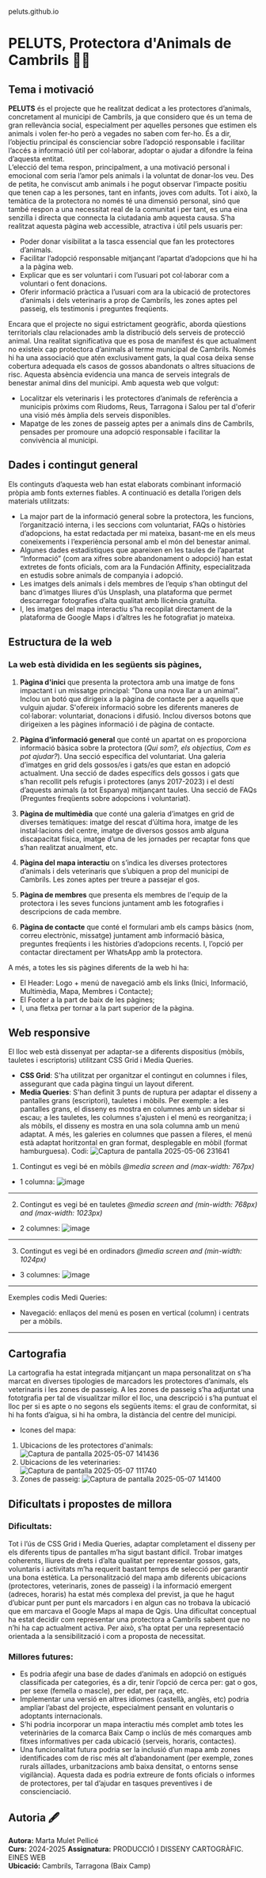peluts.github.io

# PELUTS, Protectora d'Animals de Cambrils  🐶🐱
## Tema i motivació
**PELUTS** és el projecte que he realitzat dedicat a les protectores d’animals, concretament al municipi de Cambrils, ja que considero que és un tema de gran rellevància social, especialment per aquelles persones que estimen els animals i volen fer-ho però a vegades no saben com fer-ho.  És a dir, l’objectiu principal és conscienciar sobre l’adopció responsable i facilitar l’accés a informació útil per col·laborar, adoptar o ajudar a difondre la feina d’aquesta entitat.  
L’elecció del tema respon, principalment, a una motivació personal i emocional com seria l’amor pels animals i la voluntat de donar-los veu. Des de petita, he conviscut amb animals i he pogut observar l’impacte positiu que tenen cap a les persones, tant en infants, joves com adults. 
Tot i això, la temàtica de la protectora no només té una dimensió personal, sinó que també respon a una necessitat real de la comunitat i per tant, es una eina senzilla i directa que connecta la ciutadania amb aquesta causa. S’ha realitzat aquesta pàgina web accessible, atractiva i útil pels usuaris per:
* Poder donar visibilitat a la tasca essencial que fan les protectores d’animals.
* Facilitar l’adopció responsable mitjançant l’apartat d’adopcions que hi ha a la pàgina web.
* Explicar que es ser voluntari i com l’usuari pot col·laborar com a voluntari o fent donacions. 
* Oferir informació pràctica a l’usuari com ara la ubicació de protectores d’animals i dels veterinaris a prop de Cambrils, les zones aptes pel passeig, els testimonis i preguntes freqüents.  

Encara que el projecte no sigui estrictament geogràfic, aborda qüestions territorials clau relacionades amb la distribució dels serveis de protecció animal.
Una realitat significativa que es posa de manifest és que actualment no existeix cap protectora d’animals al terme municipal de Cambrils. Només hi ha una associació que atén exclusivament gats, la qual cosa deixa sense cobertura adequada els casos de gossos abandonats o altres situacions de risc. Aquesta absència evidencia una manca de serveis integrals de benestar animal dins del municipi. Amb aquesta web que volgut:
* Localitzar els veterinaris i les protectores d’animals de referència a municipis pròxims com Riudoms, Reus, Tarragona i Salou per tal d'oferir una visió més àmplia dels serveis disponibles. 
* Mapatge de les zones de passeig aptes per a animals dins de Cambrils, pensades per promoure una adopció responsable i facilitar la convivència al municipi.

                                   
## Dades i contingut general   
Els continguts d’aquesta web han estat elaborats combinant informació pròpia amb fonts externes fiables. A continuació es detalla l’origen dels materials utilitzats:
* La major part de la informació general sobre la protectora, les funcions, l’organització interna, i les seccions com voluntariat, FAQs o històries d’adopcions, ha estat redactada per mi mateixa, basant-me en els meus coneixements i l’experiència personal amb el món del benestar animal.
* Algunes dades estadístiques que apareixen en les taules de l’apartat “Informació” (com ara xifres sobre abandonament o adopció) han estat extretes de fonts oficials, com ara la Fundación Affinity, especialitzada en estudis sobre animals de companyia i adopció.
* Les imatges dels animals i dels membres de l’equip s’han obtingut del banc d’imatges lliures d’ús Unsplash, una plataforma que permet descarregar fotografies d’alta qualitat amb llicència gratuïta.
* I, les imatges del mapa interactiu s’ha recopilat directament de la plataforma de Google Maps i d’altres les he fotografiat jo mateixa.


## Estructura de la web
### La web està dividida en les següents **sis pàgines**, 
1.	**Pàgina d'inici** que presenta la protectora amb una imatge de fons impactant i un missatge principal: "Dona una nova llar a un animal". Inclou un botó que dirigeix a la pàgina de contacte per a aquells que vulguin ajudar. S'ofereix informació sobre les diferents maneres de col·laborar: voluntariat, donacions i difusió. Inclou diversos botons que dirigeixen a les pàgines informació i de pàgina de contacte. 

2.	**Pàgina d’informació general** que conté un apartat on es proporciona informació bàsica sobre la protectora (*Qui som?, els objectius, Com es pot ajudar?*). Una secció específica del voluntariat. Una galeria d’imatges en grid dels gossos/es i gats/es que estan en adopció actualment. Una secció de dades específics dels gossos i gats que s’han recollit pels refugis i protectores (anys 2017-2023) i el destí d’aquests animals (a tot Espanya) mitjançant taules. Una secció de FAQs (Preguntes freqüents sobre adopcions i voluntariat). 

3.	**Pàgina de multimèdia** que conté una galeria d’imatges en grid de diverses temàtiques: imatge del rescat d’última hora, imatge de les instal·lacions del centre, imatge de diversos gossos amb alguna discapacitat física, imatge d’una de les jornades per recaptar fons que s’han realitzat anualment, etc. 

4.	**Pàgina del mapa interactiu** on s’indica les diverses protectores d’animals i dels veterinaris que s’ubiquen a prop del municipi de Cambrils. Les zones aptes per treure a passejar el gos.   

5.	**Pàgina de membres** que presenta els membres de l'equip de la protectora i les seves funcions juntament amb les fotografies i descripcions de cada membre. 

6.	**Pàgina de contacte** que conté el formulari amb els camps bàsics (nom, correu electrònic, missatge) juntament amb informació bàsica, preguntes freqüents i les històries d’adopcions recents.  I, l’opció per contactar directament per WhatsApp amb la protectora. 

A més, a totes les sis pàgines diferents de la web hi ha: 
* El Header: Logo + menú de navegació amb els links (Inici, Informació, Multimèdia, Mapa, Membres i Contacte);
* El Footer a la part de baix de les pàgines;
* I, una fletxa per tornar a la part superior de la pàgina.



## Web responsive 
El lloc web està dissenyat per adaptar-se a diferents dispositius (mòbils, tauletes i escriptoris) utilitzant CSS Grid i Media Queries. 
* **CSS Grid**: S'ha utilitzat per organitzar el contingut en columnes i files, assegurant que cada pàgina tingui un layout diferent.
* **Media Queries**: S'han definit 3 punts de ruptura per adaptar el disseny a pantalles grans (escriptori), tauletes i mòbils. Per exemple: a les pantalles grans, el disseny es mostra en columnes amb un sidebar si escau; a les tauletes, les columnes s'ajusten i el menú es reorganitza; i als mòbils, el disseny es mostra en una sola columna amb un menú adaptat. A més, les galeries en columnes que passen a fileres, el menú està adaptat horitzontal en gran format, desplegable en mòbil (format hamburguesa). 
Codi:
![Captura de pantalla 2025-05-06 231641](https://github.com/user-attachments/assets/d5d55ae9-a61d-4739-8d75-85374fc79073)


1. Contingut es vegi bé en mòbils *@media screen and (max-width: 767px)*
* 1 columna:
 ![image](https://github.com/user-attachments/assets/cc8badd6-b1e0-4a59-8cd1-2f80a577c3f0)

---

2. Contingut es vegi bé en tauletes *@media screen and (min-width: 768px) and (max-width: 1023px)*
* 2 columnes:
 ![image](https://github.com/user-attachments/assets/52dc3258-3cf2-4482-bb6c-cbbfd6c79c00)

--- 

3. Contingut es vegi bé en ordinadors *@media screen and (min-width: 1024px)*
* 3 columnes:
![image](https://github.com/user-attachments/assets/bca50df5-e5e1-4236-ac58-de3e055657e0)

---

Exemples codis Medi Queries:
* Navegació: enllaços del menú es posen en vertical (column) i centrats per a mòbils. 

___ 

## Cartografia
La cartografia ha estat integrada mitjançant un mapa personalitzat on s’ha marcat en diverses tipologies de marcadors les protectores d’animals, els veterinaris i les zones de passeig. A les zones de passeig s’ha adjuntat una fototgrafia per tal de visualitzar millor el lloc, una descripció i s’ha puntuat el lloc per si es apte o no segons els següents items: el grau de conformitat, si hi ha fonts d’aigua, si hi ha ombra, la distància del centre del municipi. 
* Icones del mapa:
1. Ubicacions de les protectores d'animals: ![Captura de pantalla 2025-05-07 141436](https://github.com/user-attachments/assets/a35f683f-8d2d-40ef-98f6-904fb51caff9)
2. Ubicacions de les veterinaries: ![Captura de pantalla 2025-05-07 111740](https://github.com/user-attachments/assets/f4528b31-c4fa-4937-a8af-9b25eebe0e2a)
3. Zones de passeig: ![Captura de pantalla 2025-05-07 141400](https://github.com/user-attachments/assets/09735fe0-5537-44f9-8586-2a2df614e2ab)





## Dificultats i propostes de millora
### Dificultats:
Tot i l’ús de CSS Grid i Media Queries, adaptar completament el disseny per els diferents tipus de pantalles m’ha sigut bastant difícil. 
Trobar imatges coherents, lliures de drets i d’alta qualitat per representar gossos, gats, voluntaris i activitats m’ha requerit bastant temps de selecció per garantir una bona estètica. 
La personalització del mapa amb diferents ubicacions (protectores, veterinaris, zones de passeig) i la informació emergent (adreces, horaris) ha estat més complexa del previst, ja que he hagut d’ubicar punt per punt els marcadors i en algun cas no trobava la ubicació que em marcava el Google Maps al mapa de Qgis. 
Una dificultat conceptual ha estat decidir com representar una protectora a Cambrils sabent que no n’hi ha cap actualment activa. Per això, s’ha optat per una representació orientada a la sensibilització i com a proposta de necessitat.

### Millores futures:
* Es podria afegir una base de dades d’animals en adopció on estigués classificada per categories, és a dir, tenir l’opció de cerca per: gat o gos, per sexe (femella o mascle), per edat, per raça, etc.
* Implementar una versió en altres idiomes (castellà, anglès, etc) podria ampliar l’abast del projecte, especialment pensant en voluntaris o adoptants internacionals.
* S’hi podria incorporar un mapa interactiu més complet amb totes les veterinàries de la comarca Baix Camp o inclús de més comarques amb fitxes informatives per cada ubicació (serveis, horaris, contactes). 
* Una funcionalitat futura podria ser la inclusió d’un mapa amb zones identificades com de risc més alt d’abandonament (per exemple, zones rurals aïllades, urbanitzacions amb baixa densitat, o entorns sense vigilància). Aquesta dada es podria extreure de fonts oficials o informes de protectores, per tal d’ajudar en tasques preventives i de conscienciació.



## Autoria 🖋️
**Autora:** Marta Mulet Pellicé  
**Curs:** 2024-2025
**Assignatura:** PRODUCCIÓ I DISSENY CARTOGRÀFIC. EINES WEB  
**Ubicació:** Cambrils, Tarragona (Baix Camp)






